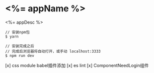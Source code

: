 # <%= appName %>
<%= appDesc %>

```
// 安装npm包
$ yarn

// 安装完成之后
// 完成后浏览器将自动打开，或手动 localhost:3333
$ npm run dev
```


[x] css module babel插件添加
[x] es lint
[x] ComponentNeedLogin组件

